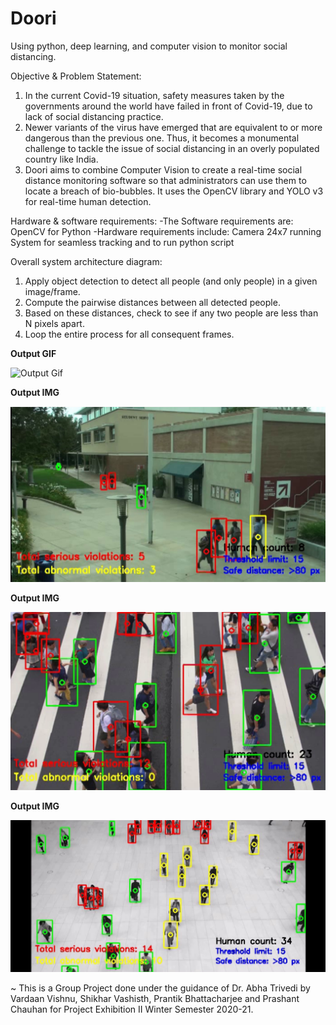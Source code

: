 # Doori
Using python, deep learning, and computer vision to monitor social distancing.

Objective & Problem Statement:
1. In the current Covid-19 situation, safety measures taken by the governments around the world have failed in front of Covid-19, due to lack of social distancing practice.
2. Newer variants of the virus have emerged that are equivalent to or more dangerous than the previous one. Thus, it becomes a monumental challenge to tackle the issue of social distancing in an overly populated country like India.
3. Doori aims to combine Computer Vision to create a real-time social distance monitoring software so that administrators can use them to locate a breach of bio-bubbles. It uses the OpenCV library and YOLO v3 for real-time human detection.

Hardware & software requirements:
-The Software requirements are:
OpenCV for Python
-Hardware requirements include:
Camera
24x7 running System for seamless tracking and to run python script

Overall system architecture diagram:
1. Apply object detection to detect all people (and only people) in a given image/frame.
2. Compute the pairwise distances between all detected people.
3. Based on these distances, check to see if any two people are less than N pixels apart.
4. Loop the entire process for all consequent frames.

__Output GIF__

![Output Gif](https://github.com/Prantik-Bhattacharjee/Doori/blob/master/output%20video.gif)

__Output IMG__

![Output Img](https://github.com/Prantik-Bhattacharjee/Doori/blob/master/output%20image%201.png)

__Output IMG__

![Output Img](https://github.com/Prantik-Bhattacharjee/Doori/blob/master/output%20image%203%20(1).png)

__Output IMG__

![Output Img](https://github.com/Prantik-Bhattacharjee/Doori/blob/master/output%20image%203%20(2).png)


~ This is a Group Project done under the guidance of Dr. Abha Trivedi by Vardaan Vishnu, Shikhar Vashisth, Prantik Bhattacharjee and Prashant Chauhan for Project Exhibition II Winter Semester 2020-21.
